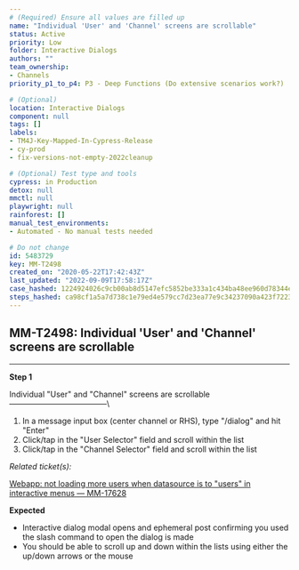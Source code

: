 ```yaml
---
# (Required) Ensure all values are filled up
name: "Individual 'User' and 'Channel' screens are scrollable"
status: Active
priority: Low
folder: Interactive Dialogs
authors: ""
team_ownership:
- Channels
priority_p1_to_p4: P3 - Deep Functions (Do extensive scenarios work?)

# (Optional)
location: Interactive Dialogs
component: null
tags: []
labels:
- TM4J-Key-Mapped-In-Cypress-Release
- cy-prod
- fix-versions-not-empty-2022cleanup

# (Optional) Test type and tools
cypress: in Production
detox: null
mmctl: null
playwright: null
rainforest: []
manual_test_environments:
- Automated - No manual tests needed

# Do not change
id: 5483729
key: MM-T2498
created_on: "2020-05-22T17:42:43Z"
last_updated: "2022-09-09T17:58:17Z"
case_hashed: 1224924026c9cb00ab8d5147efc5852be333a1c434ba48ee960d78344e64c5e35fca1a754f92a9e198b8cdad219b9f6c
steps_hashed: ca98cf1a5a7d738c1e79ed4e579cc7d23ea77e9c34237090a423f722342889d1850b3399b131711fc74df46a9d8edd8e
---
```


<!-- (Auto-generated) Based on frontmatter's "key" and "name" -->

## MM-T2498: Individual 'User' and 'Channel' screens are scrollable

---

**Step 1**

Individual "User" and "Channel" screens are scrollable\
–––––––––––––––––––––––––\\

1. In a message input box (center channel or RHS), type "/dialog" and hit "Enter"
2. Click/tap in the "User Selector" field and scroll within the list
3. Click/tap in the "Channel Selector" field and scroll within the list

_Related ticket(s):_

[Webapp: not loading more users when datasource is to "users" in interactive menus — MM-17628](https://mattermost.atlassian.net/browse/MM-17628)

**Expected**

- Interactive dialog modal opens and ephemeral post confirming you used the slash command to open the dialog is made
- You should be able to scroll up and down within the lists using either the up/down arrows or the mouse
